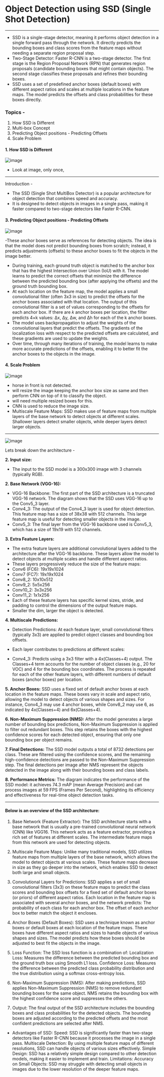 
# Object Detection using SSD (Single Shot Detection)
---
- SSD is a single-stage detector, meaning it performs object detection in a single forward pass through the network. It directly predicts the bounding boxes and class scores from the feature maps without needing a separate region proposal step.
- Two-Stage Detector: Faster R-CNN is a two-stage detector. The first stage is the Region Proposal Network (RPN) that generates region proposals (candidate bounding boxes that might contain objects). The second stage classifies these proposals and refines their bounding boxes.
- SSD uses a set of predefined anchor boxes (default boxes) with different aspect ratios and scales at multiple locations in the feature maps. The model predicts the offsets and class probabilities for these boxes directly.
  
### Topics -
1. How SSD is Different
2. Multi-box Concept
3. Predicting Object positions - Predicting Offsets
4. Scale Problem

#### 1. How SSD is Different
![image](https://github.com/user-attachments/assets/993a15cc-f561-470d-9f02-7e540c50abdd)

- Look at image, only once,

---
Introduction - 
- The SSD (Single Shot MultiBox Detector) is a popular architecture for object detection that combines speed and accuracy.
- It is designed to detect objects in images in a single pass, making it faster compared to two-stage detectors like Faster R-CNN.


#### 3. Predicting Object positions - Predicting Offsets
![image](https://github.com/user-attachments/assets/65fe18a0-5364-4710-9b55-90c5be91ec89)

-These anchor boxes serve as references for detecting objects. The idea is that the model does not predict bounding boxes from scratch; instead, it predicts adjustments (offsets) to these anchor boxes to fit the objects in the image better.
- During training, each ground truth object is matched to the anchor box that has the highest Intersection over Union (IoU) with it. The model learns to predict the correct offsets that minimize the difference between the predicted bounding box (after applying the offsets) and the ground truth bounding box.
- At each location on the feature map, the model applies a small convolutional filter (often 3x3 in size) to predict the offsets for the anchor boxes associated with that location.
The output of this convolutional filter is a set of values corresponding to the offsets for each anchor box. If there are 𝑘 anchor boxes per location, the filter predicts 4×k values: Δx, Δy, Δw, and Δh for each of the 
k anchor boxes.
- The model uses backpropagation to adjust the weights of the convolutional layers that predict the offsets. The gradients of the localization loss with respect to the predicted offsets are calculated, and these gradients are used to update the weights.
- Over time, through many iterations of training, the model learns to make more accurate predictions of the offsets, enabling it to better fit the anchor boxes to the objects in the image.

#### 4. Scale Problem
![image](https://github.com/user-attachments/assets/ae7fa36a-8479-46f3-bbf2-470962f43f86)

- horse in front is not detected.
- will resize the image keeping the anchor box size as same and then perform CNN on top of it to classify the object.
- will need multiple resized boxes for this. 
- CNN is used to reduce the image size.
- Multiscale Feature Maps: SSD makes use of feature maps from multiple layers of the base network to detect objects at different scales. Shallower layers detect smaller objects, while deeper layers detect larger objects.

  
---

![image](https://github.com/user-attachments/assets/29909d1d-a80e-4f05-af0a-b58c2ff04dcd)

Lets break down the architecture -

**2. Input size:**
- The input to the SSD model is a 300x300 image with 3 channels (typically RGB).

**2. Base Network (VGG-16):**
- VGG-16 Backbone: The first part of the SSD architecture is a truncated VGG-16 network. The diagram shows that the SSD uses VGG-16 up to the Conv5_3 layer.
- Conv4_3: The output of the Conv4_3 layer is used for object detection. This feature map has a size of 38x38 with 512 channels. This large feature map is useful for detecting smaller objects in the image.
- Conv5_3: The final layer from the VGG-16 backbone used is Conv5_3, which has a size of 19x19 with 512 channels.

**3. Extra Feature Layers:**
- The extra feature layers are additional convolutional layers added to the architecture after the VGG-16 backbone. These layers allow the model to detect objects at multiple scales and handle different aspect ratios.
- These layers progressively reduce the size of the feature maps:
- Conv6 (FC6): 19x19x1024
- Conv7 (FC7): 19x19x1024
- Conv8_2: 10x10x512
- Conv9_2: 5x5x256
- Conv10_2: 3x3x256
- Conv11_2: 1x1x256
- Each of these feature layers has specific kernel sizes, stride, and padding to control the dimensions of the output feature maps.
- Smaller the dim, larger the object is detected.

**4. Multiscale Predictions:**
- Detection Predictions: At each feature layer, small convolutional filters (typically 3x3) are applied to predict object classes and bounding box offsets.
  
- Each layer contributes to predictions at different scales:
- Conv4_3: Predicts using a 3x3 filter with a 4x(Classes+4) output. The Classes+4 term accounts for the number of object classes (e.g., 20 for VOC) and 4 for the bounding box coordinates.
The process is repeated for each of the other feature layers, with different numbers of default boxes (anchor boxes) per location.

**5. Anchor Boxes:**
SSD uses a fixed set of default anchor boxes at each location in the feature maps. These boxes vary in scale and aspect ratio, allowing the model to detect objects of various shapes and sizes. For instance, Conv4_3 may use 4 anchor boxes, while Conv8_2 may use 6, as indicated by 4x(Classes+4) and 6x(Classes+4).

**6. Non-Maximum Suppression (NMS):**
After the model generates a large number of bounding box predictions, Non-Maximum Suppression is applied to filter out redundant boxes. This step retains the boxes with the highest confidence scores for each detected object, ensuring that only one bounding box per object remains.


**7. Final Detections:**
The SSD model outputs a total of 8732 detections per class. These are filtered using the confidence scores, and the remaining high-confidence detections are passed to the Non-Maximum Suppression step.
The final detections per image after NMS represent the objects detected in the image along with their bounding boxes and class labels.

**8. Performance Metrics:**
The diagram indicates the performance of the SSD model: it achieves 74.3 mAP (mean Average Precision) and can process images at 59 FPS (Frames Per Second), highlighting its efficiency and effectiveness for real-time object detection tasks.

---
 #### Below is an overview of the SSD architecture:

1. Base Network (Feature Extractor):
The SSD architecture starts with a base network that is usually a pre-trained convolutional neural network (CNN) like VGG16. This network acts as a feature extractor, providing a rich set of features at different scales. The intermediate feature maps from this network are used for detecting objects.

2. Multiscale Feature Maps:
Unlike many traditional models, SSD utilizes feature maps from multiple layers of the base network, which allows the model to detect objects at various scales. These feature maps decrease in size as they go deeper into the network, which enables SSD to detect both large and small objects.

3. Convolutional Layers for Predictions:
SSD applies a set of small convolutional filters (3x3) on these feature maps to predict the class scores and bounding box offsets for a fixed set of default anchor boxes (or priors) of different aspect ratios.
Each location in the feature map is associated with several anchor boxes, and the network predicts:
The probability of each class for each anchor box.
The offset of each anchor box to better match the object it encloses.

4. Anchor Boxes (Default Boxes):
SSD uses a technique known as anchor boxes or default boxes at each location of the feature maps. These boxes have different aspect ratios and sizes to handle objects of various shapes and sizes. The model predicts how these boxes should be adjusted to best fit the objects in the image.

5. Loss Function:
The SSD loss function is a combination of:
Localization Loss: Measures the difference between the predicted bounding box and the ground truth box using Smooth L1 loss.
Confidence Loss: Measures the difference between the predicted class probability distribution and the true distribution using a softmax cross-entropy loss.

6. Non-Maximum Suppression (NMS):
After making predictions, SSD applies Non-Maximum Suppression (NMS) to remove redundant bounding boxes for the same object. NMS retains the bounding box with the highest confidence score and suppresses the others.

7. Output:
The final output of the SSD architecture includes the bounding boxes and class probabilities for the detected objects. The bounding boxes are adjusted according to the predicted offsets and the most confident predictions are selected after NMS.

- Advantages of SSD:
Speed: SSD is significantly faster than two-stage detectors like Faster R-CNN because it processes the image in a single pass.
Multiscale Detection: By using multiple feature maps of different resolutions, SSD can handle objects of various sizes effectively.
Simple Design: SSD has a relatively simple design compared to other detection models, making it easier to implement and train.
Limitations:
Accuracy on Small Objects: SSD may struggle with detecting small objects in images due to the lower resolution of the deeper feature maps.
